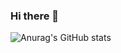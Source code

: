 ### Hi there 👋

![Anurag's GitHub stats](https://github-readme-stats-one-nu-42.vercel.app/api?username=Indekkusu545&count_private=true&show_icons=true)
